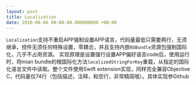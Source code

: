 ```yaml
---
layout: post
title: Localization
date: 2016-06-06 00:00:00.000000000 +08:00
---
```


`Localization`支持不重启APP强制设置APP语言，代码量最低只需要两行，无须继承，控件无须任何特殊设置，零耦合，并且支持内嵌`NSBundle`资源包强制国际化，几乎不占用资源。
实现原理是设置强行设置APP偏好语言code后，使用运行时，将mian bundle的根国际化方法`localizedStringForKey`重载，从指定的国际化语言文件中读取。整个文件使用Swift extension实现，同样完全兼容Objective C，代码量仅74行（包括描述，注释，和空行，非常精简哦）。具体实现参Github
<center>
<div class="github-card" data-user="DingSoung" data-repo="Localization" data-width=100% data-height="177"></div>
</center>
